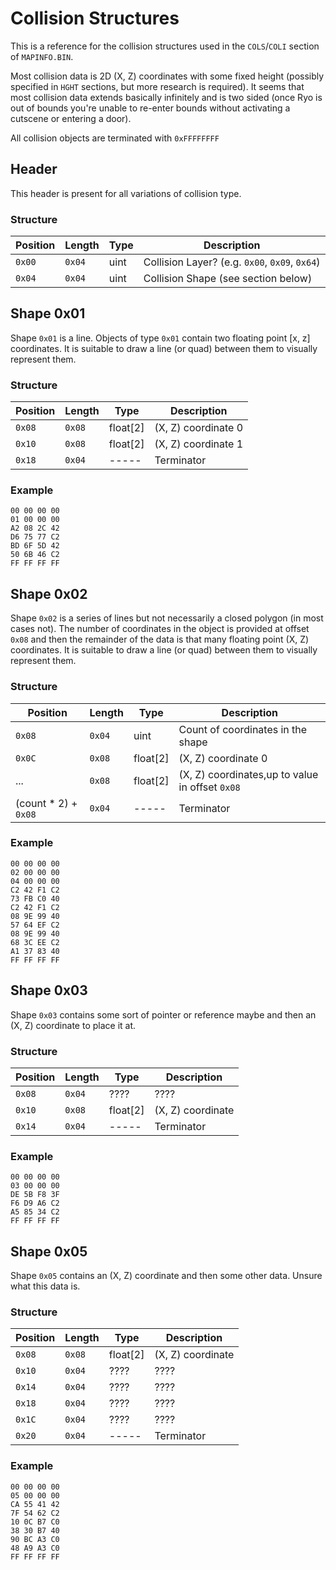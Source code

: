 # Collision Structures

This is a reference for the collision structures used in the `COLS`/`COLI` section of `MAPINFO.BIN`. 

Most collision data is 2D (X, Z) coordinates with some fixed height (possibly specified in `HGHT` sections, but more research is required). It seems that most collision data extends basically infinitely and is two sided (once Ryo is out of bounds you're unable to re-enter bounds without activating a cutscene or entering a door).

All collision objects are terminated with `0xFFFFFFFF`

## Header
This header is present for all variations of collision type.

### Structure
| Position | Length | Type | Description |
|----------|--------|------|-------------|
| `0x00`   | `0x04` | uint | Collision Layer? (e.g. `0x00`, `0x09`, `0x64`) |
| `0x04`   | `0x04` | uint | Collision Shape (see section below) |

## Shape 0x01
Shape `0x01` is a line. Objects of type `0x01` contain two floating point [x, z] coordinates. It is suitable to draw a line (or quad) between them to visually represent them.

### Structure
| Position | Length | Type | Description |
|----------|--------|------|-------------|
| `0x08`     | `0x08`   | float[2] | (X, Z) coordinate 0
| `0x10`     | `0x08`   | float[2] | (X, Z) coordinate 1
| `0x18`     | `0x04`   | ----- | Terminator

### Example
```
00 00 00 00
01 00 00 00
A2 08 2C 42
D6 75 77 C2
BD 6F 5D 42
50 6B 46 C2
FF FF FF FF
```

## Shape 0x02
Shape `0x02` is a series of lines but not necessarily a closed polygon (in most cases not). The number of coordinates in the object is provided at offset `0x08` and then the remainder of the data is that many floating point (X, Z) coordinates. It is suitable to draw a line (or quad) between them to visually represent them.

### Structure
| Position | Length | Type | Description |
|----------|--------|------|-------------|
| `0x08` | `0x04` | uint  | Count of coordinates in the shape
| `0x0C` | `0x08` | float[2] | (X, Z) coordinate 0
| ...    | `0x08` | float[2] | (X, Z) coordinates,up to value in offset `0x08`
| (count * 2) + `0x08` | `0x04` | ----- | Terminator

### Example
```
00 00 00 00
02 00 00 00
04 00 00 00
C2 42 F1 C2
73 FB C0 40
C2 42 F1 C2
08 9E 99 40
57 64 EF C2
08 9E 99 40
68 3C EE C2
A1 37 83 40
FF FF FF FF
```

## Shape 0x03
Shape `0x03` contains some sort of pointer or reference maybe and then an (X, Z) coordinate to place it at.

### Structure
| Position | Length | Type | Description |
|----------|--------|------|-------------|
| `0x08`   | `0x04` | ???? | ????
| `0x10`   | `0x08` | float[2] | (X, Z) coordinate
| `0x14`   | `0x04` | ----- | Terminator

### Example
```
00 00 00 00
03 00 00 00
DE 5B F8 3F
F6 D9 A6 C2
A5 85 34 C2
FF FF FF FF
```

## Shape 0x05
Shape `0x05` contains an (X, Z) coordinate and then some other data. Unsure what this data is.

### Structure
| Position | Length | Type  | Description |
|----------|--------|-------|-------------|
| `0x08`   | `0x08` | float[2] | (X, Z) coordinate
| `0x10`   | `0x04` | ???? | ????
| `0x14`   | `0x04` | ???? | ????
| `0x18`   | `0x04` | ???? | ????
| `0x1C`   | `0x04` | ???? | ????
| `0x20`   | `0x04` | ----- | Terminator

### Example
```
00 00 00 00
05 00 00 00
CA 55 41 42
7F 54 62 C2
10 0C B7 C0
38 30 B7 40
90 BC A3 C0
48 A9 A3 C0
FF FF FF FF
```